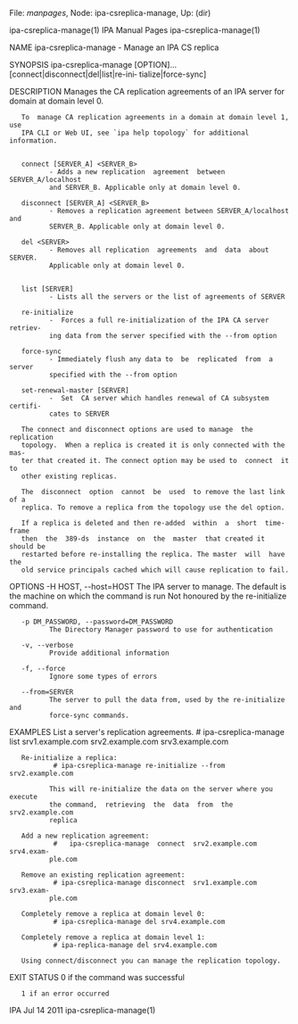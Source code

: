 File: *manpages*,  Node: ipa-csreplica-manage,  Up: (dir)

ipa-csreplica-manage(1)        IPA Manual Pages        ipa-csreplica-manage(1)



NAME
       ipa-csreplica-manage - Manage an IPA CS replica

SYNOPSIS
       ipa-csreplica-manage  [OPTION]...  [connect|disconnect|del|list|re-ini‐
       tialize|force-sync]

DESCRIPTION
       Manages the CA replication agreements of an IPA server  for  domain  at
       domain level 0.

       To  manage CA replication agreements in a domain at domain level 1, use
       IPA CLI or Web UI, see `ipa help topology` for additional information.


       connect [SERVER_A] <SERVER_B>
              - Adds a new replication  agreement  between  SERVER_A/localhost
              and SERVER_B. Applicable only at domain level 0.

       disconnect [SERVER_A] <SERVER_B>
              - Removes a replication agreement between SERVER_A/localhost and
              SERVER_B. Applicable only at domain level 0.

       del <SERVER>
              - Removes all replication  agreements  and  data  about  SERVER.
              Applicable only at domain level 0.


       list [SERVER]
              - Lists all the servers or the list of agreements of SERVER

       re-initialize
              -  Forces a full re-initialization of the IPA CA server retriev‐
              ing data from the server specified with the --from option

       force-sync
              - Immediately flush any data to  be  replicated  from  a  server
              specified with the --from option

       set-renewal-master [SERVER]
              -  Set  CA server which handles renewal of CA subsystem certifi‐
              cates to SERVER

       The connect and disconnect options are used to manage  the  replication
       topology.  When a replica is created it is only connected with the mas‐
       ter that created it. The connect option may be used to  connect  it  to
       other existing replicas.

       The  disconnect  option  cannot  be  used  to remove the last link of a
       replica. To remove a replica from the topology use the del option.

       If a replica is deleted and then re-added  within  a  short  time-frame
       then  the  389-ds  instance  on  the  master  that created it should be
       restarted before re-installing the replica. The master  will  have  the
       old service principals cached which will cause replication to fail.

OPTIONS
       -H HOST, --host=HOST
              The  IPA  server to manage.  The default is the machine on which
              the command is run Not honoured by the re-initialize command.

       -p DM_PASSWORD, --password=DM_PASSWORD
              The Directory Manager password to use for authentication

       -v, --verbose
              Provide additional information

       -f, --force
              Ignore some types of errors

       --from=SERVER
              The server to pull the data from, used by the re-initialize  and
              force-sync commands.

EXAMPLES
       List a server's replication agreements.
               # ipa-csreplica-manage list srv1.example.com
               srv2.example.com
               srv3.example.com

       Re-initialize a replica:
               # ipa-csreplica-manage re-initialize --from srv2.example.com

              This will re-initialize the data on the server where you execute
              the command,  retrieving  the  data  from  the  srv2.example.com
              replica

       Add a new replication agreement:
               #   ipa-csreplica-manage  connect  srv2.example.com  srv4.exam‐
              ple.com

       Remove an existing replication agreement:
               # ipa-csreplica-manage disconnect  srv1.example.com  srv3.exam‐
              ple.com

       Completely remove a replica at domain level 0:
               # ipa-csreplica-manage del srv4.example.com

       Completely remove a replica at domain level 1:
               # ipa-replica-manage del srv4.example.com

       Using connect/disconnect you can manage the replication topology.

EXIT STATUS
       0 if the command was successful

       1 if an error occurred



IPA                               Jul 14 2011          ipa-csreplica-manage(1)
